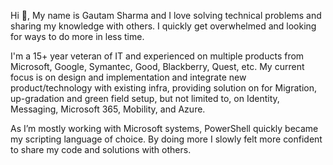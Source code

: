 Hi 👋, My name is Gautam Sharma and I love solving technical problems and sharing my knowledge with others. I quickly get overwhelmed and looking for ways to do more in less time.

I'm a 15+ year veteran of IT and experienced on multiple products from Microsoft, Google, Symantec, Good, Blackberry, Quest, etc. My current focus is on design and implementation and integrate new product/technology with existing infra, providing solution on for Migration, up-gradation and green field setup, but not limited to, on Identity, Messaging, Microsoft 365, Mobility, and Azure. 

As I’m mostly working with Microsoft systems, PowerShell quickly became my scripting language of choice. By doing more I slowly felt more confident to share my code and solutions with others.



<!--
- 📫 How to reach me: Http://techevangs.com
👋
**ergautamsharma/ergautamsharma** is a ✨ _special_ ✨ repository because its `README.md` (this file) appears on your GitHub profile.

Here are some ideas to get you started:

- 🔭 I’m currently working on ...
- 🌱 I’m currently learning ...
- 👯 I’m looking to collaborate on ...
- 🤔 I’m looking for help with ...
- 💬 Ask me about ...
- 📫 How to reach me: ...
- 😄 Pronouns: ...
- ⚡ Fun fact: ...
-->
